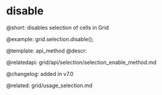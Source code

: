 disable
=============

@short: disables selection of cells in Grid





@example:
grid.selection.disable();

@template: api_method
@descr:

@relatedapi: 
grid/api/selection/selection_enable_method.md



@changelog:
added in v7.0

@related: grid/usage_selection.md
